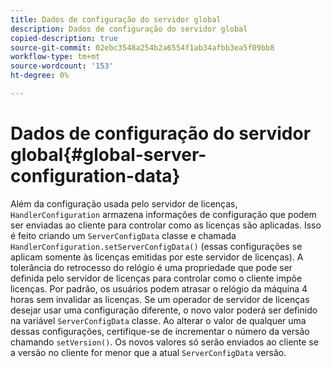 ```yaml
---
title: Dados de configuração do servidor global
description: Dados de configuração do servidor global
copied-description: true
source-git-commit: 02ebc3548a254b2a6554f1ab34afbb3ea5f09bb8
workflow-type: tm+mt
source-wordcount: '153'
ht-degree: 0%

---
```


# Dados de configuração do servidor global{#global-server-configuration-data}

Além da configuração usada pelo servidor de licenças, `HandlerConfiguration` armazena informações de configuração que podem ser enviadas ao cliente para controlar como as licenças são aplicadas. Isso é feito criando um `ServerConfigData` classe e chamada `HandlerConfiguration.setServerConfigData()` (essas configurações se aplicam somente às licenças emitidas por este servidor de licenças). A tolerância do retrocesso do relógio é uma propriedade que pode ser definida pelo servidor de licenças para controlar como o cliente impõe licenças. Por padrão, os usuários podem atrasar o relógio da máquina 4 horas sem invalidar as licenças. Se um operador de servidor de licenças desejar usar uma configuração diferente, o novo valor poderá ser definido na variável `ServerConfigData` classe. Ao alterar o valor de qualquer uma dessas configurações, certifique-se de incrementar o número da versão chamando `setVersion()`. Os novos valores só serão enviados ao cliente se a versão no cliente for menor que a atual `ServerConfigData` versão.
